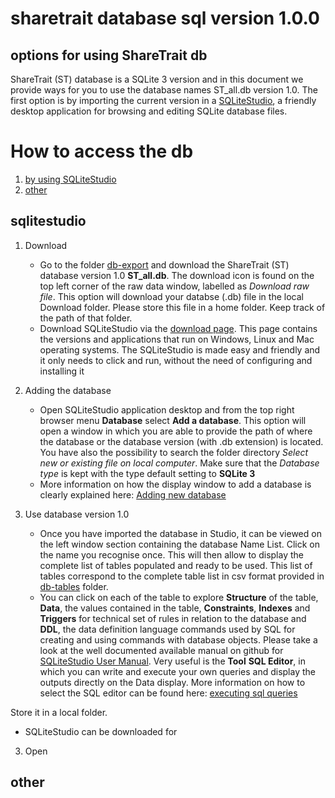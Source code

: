 # sharetrait database sql version 1.0.0

## options for using ShareTrait db

ShareTrait (ST) database is a SQLite 3 version and in this document we provide ways for you to use the database names ST_all.db version 1.0. 
The first option is by importing the current version in a [SQLiteStudio](https://sqlitestudio.pl/about/), a friendly desktop application for browsing and editing SQLite database files. 

# How to access the db 
1. [by using SQLiteStudio](#sqlitestudio)
2. [other](#other)



## sqlitestudio

1. Download
   - Go to the folder [db-export](https://github.com/ShareTraitProject/ShareTraitDatabase/blob/main/sharatrait-database-v1/db-export/) and download the ShareTrait (ST) database version 1.0 **ST_all.db**. The download icon is found on the top left corner of the raw data window, labelled as *Download raw file*. This option will download your databse (.db) file in the local Download folder. Please store this file in a home folder. Keep track of the path of that folder.
   - Download SQLiteStudio via the [download page](https://sqlitestudio.pl). This page contains the versions and applications that run on Windows, Linux and Mac operating systems. The SQLiteStudio is made easy and friendly and it only needs to click and run, without the need of configuring and installing it
     
2. Adding the database
   - Open SQLiteStudio application desktop and from the top right browser menu **Database** select **Add a database**. This option will open a window in which you are able to provide the path of where the database or the database version (with .db extension) is located. You have also the possibility to search the folder directory *Select new or existing file on local computer*. Make sure that the *Database type* is kept with the type default setting to **SQLite 3**
   - More information on how the display window to add a database is clearly explained here: [Adding new database](https://github.com/pawelsalawa/sqlitestudio/wiki/User_Manual#creating-new-database) 
  
3. Use database version 1.0 

   - Once you have imported the database in Studio, it can be viewed on the left window section containing the database Name List. Click on the name you recognise once. This will then allow to display the complete list of tables populated and ready to be used. This list of tables correspond to the complete table list in csv format provided in [db-tables](https://github.com/ShareTraitProject/ShareTraitDatabase/tree/main/sharatrait-database-v1/db-tables) folder.
   - You can click on each of the table to explore **Structure** of the table, **Data**, the values contained in the table, **Constraints**, **Indexes** and **Triggers** for technical set of rules in relation to the database and **DDL**, the data definition language commands used by SQL for creating and using commands with database objects.
     Please take a look at the well documented available manual on github for [SQLiteStudio User Manual](https://github.com/pawelsalawa/sqlitestudio/wiki/User_Manual).
     Very useful is the **Tool** **SQL Editor**, in which you can write and execute your own queries and display the outputs directly on the Data display. More information on how to select the SQL editor can be found here: [executing sql queries](https://github.com/pawelsalawa/sqlitestudio/wiki/User_Manual#executing-sql-queries)


Store it in a local folder. 
   - SQLiteStudio can be downloaded for 

3. Open

   
## other

